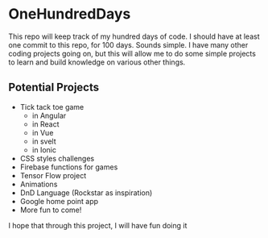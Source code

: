 # OneHundredDays

This repo will keep track of my hundred days of code. I should have at least one commit to this repo, for 100 days. Sounds simple. I have many other coding projects going on, but this will allow me to do some simple projects to learn and build knowledge on various other things.

## Potential Projects
* Tick tack toe game
    - in Angular
    - in React
    - in Vue
    - in svelt
    - in Ionic
* CSS styles challenges
* Firebase functions for games
* Tensor Flow project
* Animations
* DnD Language (Rockstar as inspiration)
* Google home point app
* More fun to come!

I hope that through this project, I will have fun doing it